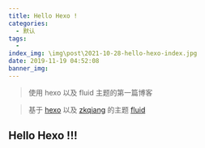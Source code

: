 ```yaml
---
title: Hello Hexo !
categories:
  - 默认
tags:
  -
index_img: \img\post\2021-10-28-hello-hexo-index.jpg
date: 2019-11-19 04:52:08
banner_img:
---
```


> 使用 hexo 以及 fluid 主题的第一篇博客

<!-- more -->

> 基于 [hexo](https://hexo.io/) 以及 [zkqiang](https://zkqiang.cn/) 的主题 [fluid](https://github.com/fluid-dev/hexo-theme-fluid)

## Hello Hexo !!!
